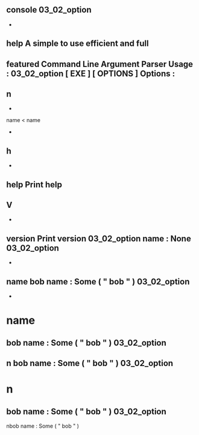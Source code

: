 console
03_02_option
-
-
help
A
simple
to
use
efficient
and
full
-
featured
Command
Line
Argument
Parser
Usage
:
03_02_option
[
EXE
]
[
OPTIONS
]
Options
:
-
n
-
-
name
<
name
>
-
h
-
-
help
Print
help
-
V
-
-
version
Print
version
03_02_option
name
:
None
03_02_option
-
-
name
bob
name
:
Some
(
"
bob
"
)
03_02_option
-
-
name
=
bob
name
:
Some
(
"
bob
"
)
03_02_option
-
n
bob
name
:
Some
(
"
bob
"
)
03_02_option
-
n
=
bob
name
:
Some
(
"
bob
"
)
03_02_option
-
nbob
name
:
Some
(
"
bob
"
)
